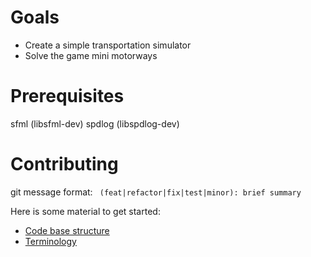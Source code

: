 # Goals

- Create a simple transportation simulator
- Solve the game mini motorways

# Prerequisites

sfml (libsfml-dev)
spdlog (libspdlog-dev)

# Contributing

git message format:
` (feat|refactor|fix|test|minor): brief summary`

Here is some material to get started:
* [Code base structure](code_base_structure.md)
* [Terminology](terminology.md)
